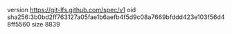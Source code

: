version https://git-lfs.github.com/spec/v1
oid sha256:3b0bd2ff763127a05fae1b6aefb4f5d9c08a7669bfddd423e103f56d48ff5560
size 8839
